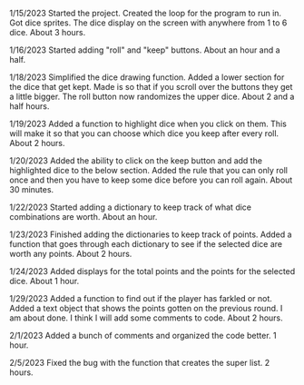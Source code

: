 1/15/2023
Started the project. Created the loop for the program to run in. Got dice sprites. The dice display on the screen with anywhere from 1 to 6 dice. About 3 hours.

1/16/2023
Started adding "roll" and "keep" buttons. About an hour and a half.

1/18/2023
Simplified the dice drawing function. Added a lower section for the dice that get kept. Made is so that if you scroll over the buttons they get a little bigger. The roll button now randomizes the upper dice. About 2 and a half hours.

1/19/2023
Added a function to highlight dice when you click on them. This will make it so that you can choose which dice you keep after every roll. About 2 hours.

1/20/2023
Added the ability to click on the keep button and add the highlighted dice to the below section. Added the rule that you can only roll once and then you have to keep some dice before you can roll again. About 30 minutes.

1/22/2023
Started adding a dictionary to keep track of what dice combinations are worth. About an hour.

1/23/2023
Finished adding the dictionaries to keep track of points. Added a function that goes through each dictionary to see if the selected dice are worth any points. About 2 hours.

1/24/2023
Added displays for the total points and the points for the selected dice. About 1 hour.

1/29/2023
Added a function to find out if the player has farkled or not. Added a text object that shows the points gotten on the previous round. I am about done. I think I will add some comments to code. About 2 hours.

2/1/2023
Added a bunch of comments and organized the code better. 1 hour.

2/5/2023
Fixed the bug with the function that creates the super list. 2 hours.
